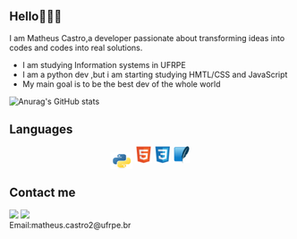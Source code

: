 

## Hello👨🏽‍💻

I am Matheus Castro,a developer passionate about transforming ideas into codes and codes into real solutions.

- I am studying Information systems in UFRPE 
- I am a python dev ,but i am starting studying HMTL/CSS and JavaScript
- My main goal is to be the best dev of the whole world



![Anurag's GitHub stats](https://github-readme-stats.vercel.app/api?username=Matheuscastro1903&show_icons=true&theme=dracula)

## Languages


  
<p align="center">
  <img align="center" alt="Castro-Python" height="30" width="40" src="https://raw.githubusercontent.com/devicons/devicon/master/icons/python/python-original.svg">
  <img src="https://raw.githubusercontent.com/devicons/devicon/master/icons/html5/html5-original.svg" height="30">
  <img src="https://raw.githubusercontent.com/devicons/devicon/master/icons/css3/css3-original.svg" height="30">
  <img src="https://raw.githubusercontent.com/devicons/devicon/master/icons/sqlite/sqlite-original.svg" height="30">
</p>


  
  ##

## Contact me
<div> 
  <a href="https://www.instagram.com/dev_castroo/" target="_blank"><img src="https://img.shields.io/badge/-Instagram-%23E4405F?style=for-the-badge&logo=instagram&logoColor=white" target="_blank"></a>
  <a href="https://www.linkedin.com/in/matheus-de-castro-pecora-0b8b7b371/" target="_blank"><img src="https://img.shields.io/badge/-LinkedIn-%230077B5?style=for-the-badge&logo=linkedin&logoColor=white" target="_blank"></a> 
  
  
</div>
Email:matheus.castro2@ufrpe.br
